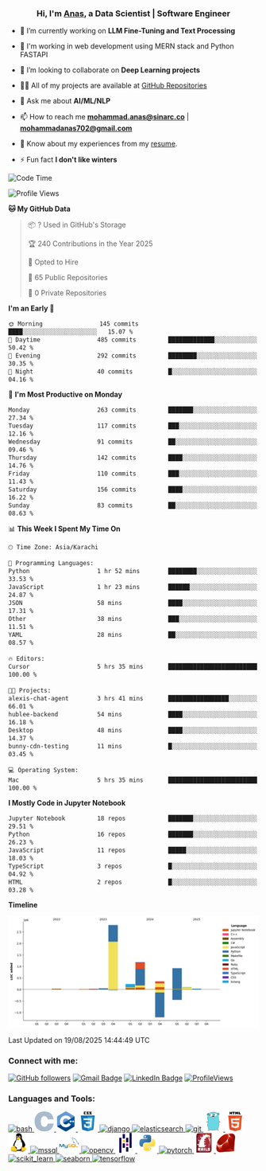 <h3 align="center">Hi, I'm <a href="https://www.linkedin.com/in/mohammad-anas4321">Anas</a>, a Data Scientist | Software Engineer</h3>


- 🔭 I’m currently working on **LLM Fine-Tuning and Text Processing**

- 💼 I'm working in web development using MERN stack and Python FASTAPI

- 👯 I’m looking to collaborate on **Deep Learning projects**

- 👨‍💻 All of my projects are available at [GitHub Repositories](https://github.com/AnasMohammad4321?tab=repositories)

- 💬 Ask me about **AI/ML/NLP**

- 📫 How to reach me **mohammad.anas@sinarc.co** | **mohammadanas702@gmail.com**

- 📄 Know about my experiences from my [resume](https://drive.google.com/drive/folders/1b7yAE4zIYfjnvB8iA9lviMw5danM3bSz?usp=drive_link).

- ⚡ Fun fact **I don't like winters**

<!--START_SECTION:waka-->
![Code Time](http://img.shields.io/badge/Code%20Time-47%20hrs%2053%20mins-blue)

![Profile Views](http://img.shields.io/badge/Profile%20Views-0-blue)

**🐱 My GitHub Data** 

> 📦 ? Used in GitHub's Storage 
 > 
> 🏆 240 Contributions in the Year 2025
 > 
> 💼 Opted to Hire
 > 
> 📜 65 Public Repositories 
 > 
> 🔑 0 Private Repositories 
 > 
**I'm an Early 🐤** 

```text
🌞 Morning                145 commits         ████░░░░░░░░░░░░░░░░░░░░░   15.07 % 
🌆 Daytime                485 commits         █████████████░░░░░░░░░░░░   50.42 % 
🌃 Evening                292 commits         ████████░░░░░░░░░░░░░░░░░   30.35 % 
🌙 Night                  40 commits          █░░░░░░░░░░░░░░░░░░░░░░░░   04.16 % 
```
📅 **I'm Most Productive on Monday** 

```text
Monday                   263 commits         ███████░░░░░░░░░░░░░░░░░░   27.34 % 
Tuesday                  117 commits         ███░░░░░░░░░░░░░░░░░░░░░░   12.16 % 
Wednesday                91 commits          ██░░░░░░░░░░░░░░░░░░░░░░░   09.46 % 
Thursday                 142 commits         ████░░░░░░░░░░░░░░░░░░░░░   14.76 % 
Friday                   110 commits         ███░░░░░░░░░░░░░░░░░░░░░░   11.43 % 
Saturday                 156 commits         ████░░░░░░░░░░░░░░░░░░░░░   16.22 % 
Sunday                   83 commits          ██░░░░░░░░░░░░░░░░░░░░░░░   08.63 % 
```


📊 **This Week I Spent My Time On** 

```text
🕑︎ Time Zone: Asia/Karachi

💬 Programming Languages: 
Python                   1 hr 52 mins        ████████░░░░░░░░░░░░░░░░░   33.53 % 
JavaScript               1 hr 23 mins        ██████░░░░░░░░░░░░░░░░░░░   24.87 % 
JSON                     58 mins             ████░░░░░░░░░░░░░░░░░░░░░   17.31 % 
Other                    38 mins             ███░░░░░░░░░░░░░░░░░░░░░░   11.51 % 
YAML                     28 mins             ██░░░░░░░░░░░░░░░░░░░░░░░   08.57 % 

🔥 Editors: 
Cursor                   5 hrs 35 mins       █████████████████████████   100.00 % 

🐱‍💻 Projects: 
alexis-chat-agent        3 hrs 41 mins       █████████████████░░░░░░░░   66.01 % 
hublee-backend           54 mins             ████░░░░░░░░░░░░░░░░░░░░░   16.18 % 
Desktop                  48 mins             ████░░░░░░░░░░░░░░░░░░░░░   14.37 % 
bunny-cdn-testing        11 mins             █░░░░░░░░░░░░░░░░░░░░░░░░   03.45 % 

💻 Operating System: 
Mac                      5 hrs 35 mins       █████████████████████████   100.00 % 
```

**I Mostly Code in Jupyter Notebook** 

```text
Jupyter Notebook         18 repos            ███████░░░░░░░░░░░░░░░░░░   29.51 % 
Python                   16 repos            ███████░░░░░░░░░░░░░░░░░░   26.23 % 
JavaScript               11 repos            █████░░░░░░░░░░░░░░░░░░░░   18.03 % 
TypeScript               3 repos             █░░░░░░░░░░░░░░░░░░░░░░░░   04.92 % 
HTML                     2 repos             █░░░░░░░░░░░░░░░░░░░░░░░░   03.28 % 
```



**Timeline**

![Lines of Code chart](https://raw.githubusercontent.com/AnasMohammad4321/AnasMohammad4321/main/assets/bar_graph.png)


 Last Updated on 19/08/2025 14:44:49 UTC
<!--END_SECTION:waka-->


<h3 align="left">Connect with me:</h3>

[![GitHub followers](https://img.shields.io/github/followers/Sinarc-co?label=Follow&style=social)](https://github.com/AnasMohammad4321/?tab=follow)
[![Gmail Badge](https://img.shields.io/badge/-mohammad.anas@sinarc.co-c14438?style=social&logo=Gmail&logoColor=red&link=mailto:mohammad.anas@sinarc.co)](mailto:mohammad.anas@sinarc.co)
[![LinkedIn Badge](https://img.shields.io/badge/-LinkedIn-blue?style=social&logo=Linkedin&logoColor=blue&link=https://www.linkedin.com/in/mohammad-anas4321/)](https://www.linkedin.com/in/mohammad-anas4321/)
[![ProfileViews](https://komarev.com/ghpvc/?username=AnasMohammad4321)](https://komarev.com/ghpvc/?username=AnasMohammad4321)

<h3 align="left">Languages and Tools:</h3>
<p align="left"> <a href="https://www.gnu.org/software/bash/" target="_blank" rel="noreferrer"> <img src="https://www.vectorlogo.zone/logos/gnu_bash/gnu_bash-icon.svg" alt="bash" width="40" height="40"/> </a> <a href="https://www.cprogramming.com/" target="_blank" rel="noreferrer"> <img src="https://raw.githubusercontent.com/devicons/devicon/master/icons/c/c-original.svg" alt="c" width="40" height="40"/> </a> <a href="https://www.w3schools.com/cpp/" target="_blank" rel="noreferrer"> <img src="https://raw.githubusercontent.com/devicons/devicon/master/icons/cplusplus/cplusplus-original.svg" alt="cplusplus" width="40" height="40"/> </a> <a href="https://www.w3schools.com/css/" target="_blank" rel="noreferrer"> <img src="https://raw.githubusercontent.com/devicons/devicon/master/icons/css3/css3-original-wordmark.svg" alt="css3" width="40" height="40"/> </a> <a href="https://www.djangoproject.com/" target="_blank" rel="noreferrer"> <img src="https://cdn.worldvectorlogo.com/logos/django.svg" alt="django" width="40" height="40"/> </a> <a href="https://www.elastic.co" target="_blank" rel="noreferrer"> <img src="https://www.vectorlogo.zone/logos/elastic/elastic-icon.svg" alt="elasticsearch" width="40" height="40"/> </a> <a href="https://git-scm.com/" target="_blank" rel="noreferrer"> <img src="https://www.vectorlogo.zone/logos/git-scm/git-scm-icon.svg" alt="git" width="40" height="40"/> </a> <a href="https://golang.org" target="_blank" rel="noreferrer"> <img src="https://raw.githubusercontent.com/devicons/devicon/master/icons/go/go-original.svg" alt="go" width="40" height="40"/> </a> <a href="https://www.w3.org/html/" target="_blank" rel="noreferrer"> <img src="https://raw.githubusercontent.com/devicons/devicon/master/icons/html5/html5-original-wordmark.svg" alt="html5" width="40" height="40"/> </a> <a href="https://www.linux.org/" target="_blank" rel="noreferrer"> <img src="https://raw.githubusercontent.com/devicons/devicon/master/icons/linux/linux-original.svg" alt="linux" width="40" height="40"/> </a> <a href="https://www.microsoft.com/en-us/sql-server" target="_blank" rel="noreferrer"> <img src="https://www.svgrepo.com/show/303229/microsoft-sql-server-logo.svg" alt="mssql" width="40" height="40"/> </a> <a href="https://www.mysql.com/" target="_blank" rel="noreferrer"> <img src="https://raw.githubusercontent.com/devicons/devicon/master/icons/mysql/mysql-original-wordmark.svg" alt="mysql" width="40" height="40"/> </a> <a href="https://opencv.org/" target="_blank" rel="noreferrer"> <img src="https://www.vectorlogo.zone/logos/opencv/opencv-icon.svg" alt="opencv" width="40" height="40"/> </a> <a href="https://pandas.pydata.org/" target="_blank" rel="noreferrer"> <img src="https://raw.githubusercontent.com/devicons/devicon/2ae2a900d2f041da66e950e4d48052658d850630/icons/pandas/pandas-original.svg" alt="pandas" width="40" height="40"/> </a> <a href="https://www.python.org" target="_blank" rel="noreferrer"> <img src="https://raw.githubusercontent.com/devicons/devicon/master/icons/python/python-original.svg" alt="python" width="40" height="40"/> </a> <a href="https://pytorch.org/" target="_blank" rel="noreferrer"> <img src="https://www.vectorlogo.zone/logos/pytorch/pytorch-icon.svg" alt="pytorch" width="40" height="40"/> </a> <a href="https://rubyonrails.org" target="_blank" rel="noreferrer"> <img src="https://raw.githubusercontent.com/devicons/devicon/master/icons/rails/rails-original-wordmark.svg" alt="rails" width="40" height="40"/> </a> <a href="https://www.ruby-lang.org/en/" target="_blank" rel="noreferrer"> <img src="https://raw.githubusercontent.com/devicons/devicon/master/icons/ruby/ruby-original.svg" alt="ruby" width="40" height="40"/> </a> <a href="https://scikit-learn.org/" target="_blank" rel="noreferrer"> <img src="https://upload.wikimedia.org/wikipedia/commons/0/05/Scikit_learn_logo_small.svg" alt="scikit_learn" width="40" height="40"/> </a> <a href="https://seaborn.pydata.org/" target="_blank" rel="noreferrer"> <img src="https://seaborn.pydata.org/_images/logo-mark-lightbg.svg" alt="seaborn" width="40" height="40"/> </a> <a href="https://www.tensorflow.org" target="_blank" rel="noreferrer"> <img src="https://www.vectorlogo.zone/logos/tensorflow/tensorflow-icon.svg" alt="tensorflow" width="40" height="40"/> </a> </p>
